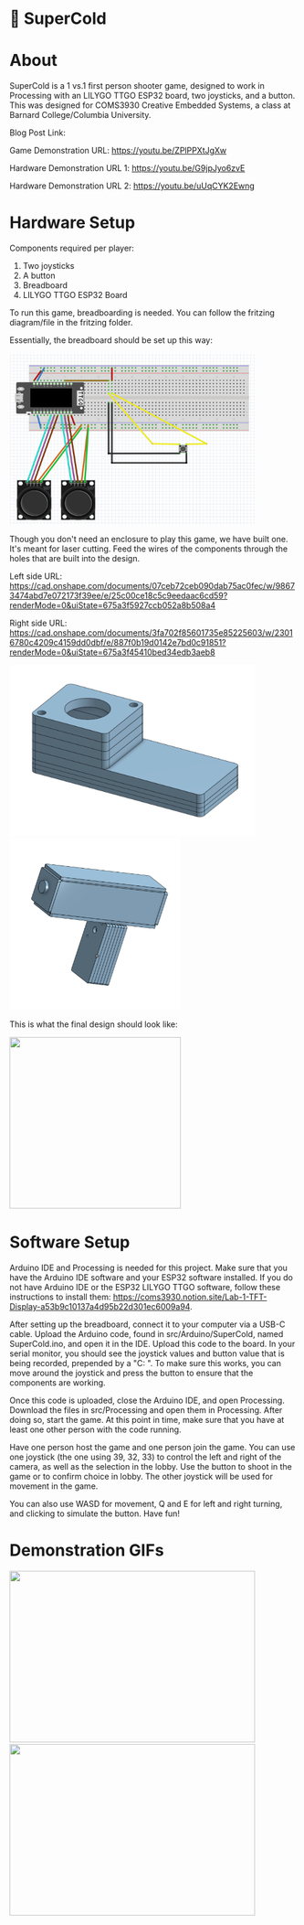 # :gun: SuperCold

# About

SuperCold is a 1 vs.1 first person shooter game, designed to work in Processing with an 
LILYGO TTGO ESP32 board, two joysticks, and a button. This was designed for COMS3930 Creative Embedded Systems,
a class at Barnard College/Columbia University.

Blog Post Link:

Game Demonstration URL: https://youtu.be/ZPlPPXtJgXw

Hardware Demonstration URL 1: https://youtu.be/G9jpJyo6zvE

Hardware Demonstration URL 2: https://youtu.be/uUqCYK2Ewng

# Hardware Setup

Components required per player:
1. Two joysticks
2. A button
3. Breadboard
4. LILYGO TTGO ESP32 Board

To run this game, breadboarding is needed. You can follow the fritzing diagram/file in the fritzing folder.

Essentially, the breadboard should be set up this way:


<a href="url"><img src="https://github.com/KareemDaCosta/Super-Cold/blob/main/fritzing/supercold-fritzing.png" height="300" width="430"></a>

Though you don't need an enclosure to play this game, we have built one. It's meant for laser cutting. Feed the wires of the components through the holes that are built into the design.

Left side URL: https://cad.onshape.com/documents/07ceb72ceb090dab75ac0fec/w/98673474abd7e072173f39ee/e/25c00ce18c5c9eedaac6cd59?renderMode=0&uiState=675a3f5927ccb052a8b508a4

Right side URL: https://cad.onshape.com/documents/3fa702f85601735e85225603/w/23016780c4209c4159dd0dbf/e/887f0b19d0142e7bd0c91851?renderMode=0&uiState=675a3f45410bed34edb3aeb8

<a href="url"><img src="https://github.com/KareemDaCosta/Super-Cold/blob/main/media/onshape-left.png" height="300" width="430"></a>
<a href="url"><img src="https://github.com/KareemDaCosta/Super-Cold/blob/main/media/onshape-right.png" height="300" width="300"></a>

This is what the final design should look like:

<a href="url"><img src="https://github.com/KareemDaCosta/Super-Cold/blob/main/media/enclosure-pic-2.jpg" height="300" width="300"></a>

# Software Setup

Arduino IDE and Processing is needed for this project. Make sure that you have the Arduino IDE software and your ESP32 software installed. 
If you do not have Arduino IDE or the ESP32 LILYGO TTGO software, follow these instructions 
to install them: https://coms3930.notion.site/Lab-1-TFT-Display-a53b9c10137a4d95b22d301ec6009a94.

After setting up the breadboard, connect it to your computer via a USB-C cable. Upload the Arduino code, found in 
src/Arduino/SuperCold, named SuperCold.ino, and open it in the IDE. Upload this code to the board. In your serial monitor, you should see the joystick values 
and button value that is being recorded, prepended by a "C: ". To make sure this works, you can move around the joystick and press 
the button to ensure that the components are working.

Once this code is uploaded, close the Arduino IDE, and open Processing. Download the files in src/Processing and open them in Processing. 
After doing so, start the game. At this point in time, make sure that you have at least one other person with the code running.

Have one person host the game and one person join the game. You can use one joystick (the one using 39, 32, 33) to control the left and right of the camera, as well as 
the selection in the lobby. Use the button to shoot in the game or to confirm choice in lobby. The other joystick will be used for movement in the game.

You can also use WASD for movement, Q and E for left and right turning, and clicking to simulate the button. Have fun!

# Demonstration GIFs

<a href="url"><img src="https://github.com/KareemDaCosta/Super-Cold/blob/main/media/SuperCold%20Video%20Demo%20Gif.gif" height="300" width="430"></a>
<a href="url"><img src="https://github.com/KareemDaCosta/Super-Cold/blob/main/media/SuperCold%20Hardware%20Gif.gif" height="300" width="430"></a>
